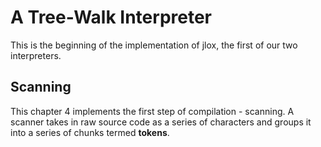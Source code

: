 # A Tree-Walk Interpreter
This is the beginning of the implementation of jlox, the first of our two interpreters.

## Scanning
This chapter 4 implements the first step of compilation - scanning. A scanner takes in raw source code as a series of characters and groups it into a series of chunks termed **tokens**.
